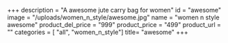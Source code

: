 +++
description = "A awesome jute carry bag for women"
id = "awesome"
image = "/uploads/women_n_style/awesome.jpg"
name = "women n style awesome"
product_del_price = "999"
product_price = "499"
product_url = ""
categories = [ "all", "women_n_style"]
title= "awesome"
+++
